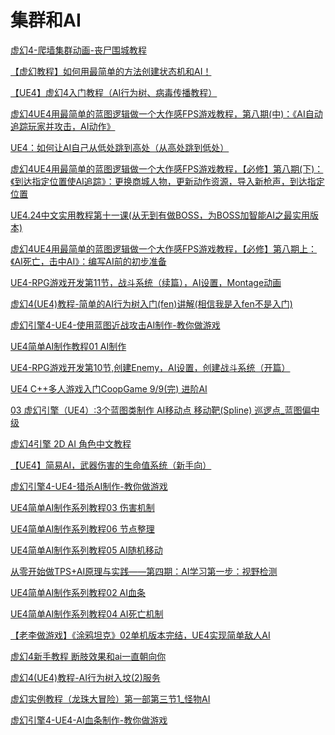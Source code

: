 # 集群和AI

[虚幻4-爬墙集群动画-丧尸围城教程](https://www.bilibili.com/video/BV1e4411V7Xo)

[【虚幻教程】如何用最简单的方法创建状态机和AI！](https://www.bilibili.com/video/BV1Vz411q7nF)

[【UE4】虚幻4入门教程（AI行为树、病毒传播教程）](https://www.bilibili.com/video/BV1vE41137PN)

[虚幻4UE4用最简单的蓝图逻辑做一个大作感FPS游戏教程，第八期(中)：《AI自动追踪玩家并攻击，AI动作》](https://www.bilibili.com/video/BV1FK4y1k7Vv)

[UE4：如何让AI自己从低处跳到高处（从高处跳到低处）](https://www.bilibili.com/video/BV1j7411c7GH)

[虚幻4UE4用最简单的蓝图逻辑做一个大作感FPS游戏教程，【必修】第八期(下)：《到达指定位置使AI追踪》：更换商城人物，更新动作资源，导入新枪声，到达指定位置](https://www.bilibili.com/video/BV1LK411j7Ba)

[UE4.24中文实用教程第十一课(从无到有做BOSS，为BOSS加智能AI之最实用版本)](https://www.bilibili.com/video/BV1cK4y147MW)

[虚幻4UE4用最简单的蓝图逻辑做一个大作感FPS游戏教程，【必修】第八期上：《AI死亡，击中AI》：编写AI前的初步准备](https://www.bilibili.com/video/BV1Jk4y1R78D)

[UE4-RPG游戏开发第11节，战斗系统（续篇），AI设置，Montage动画](https://www.bilibili.com/video/BV1hE41127dJ)

[虚幻4(UE4)教程-简单的AI行为树入门(fen)讲解(相信我是入fen不是入门)](https://www.bilibili.com/video/BV1UW411t7MK)

[虚幻引擎4-UE4-使用蓝图近战攻击AI制作-教你做游戏](https://www.bilibili.com/video/BV1xx41167JS)

[UE4简单AI制作教程01 AI制作](https://www.bilibili.com/video/BV1SZ4y1W7qr)

[UE4-RPG游戏开发第10节,创建Enemy，AI设置，创建战斗系统（开篇）](https://www.bilibili.com/video/BV1ME411k7gW)

[UE4 C++多人游戏入门CoopGame 9/9(完) 进阶AI](https://www.bilibili.com/video/BV1cE411X7ay)

[03 虚幻引擎（UE4）:3个蓝图类制作 AI移动点 移动靶(Spline) 巡逻点_蓝图偏中级](https://www.bilibili.com/video/BV1q441147RZ)

[虚幻4引擎 2D AI 角色中文教程](https://www.bilibili.com/video/BV1At411B7N7)

[【UE4】简易AI，武器伤害的生命值系统（新手向）](https://www.bilibili.com/video/BV1BW411n7Cw)

[虚幻引擎4-UE4-猎杀AI制作-教你做游戏](https://www.bilibili.com/video/BV17x41147Q5)

[UE4简单AI制作系列教程03 伤害机制](https://www.bilibili.com/video/BV15p4y197z5)

[UE4简单AI制作系列教程06 节点整理](https://www.bilibili.com/video/BV1Xi4y1t7SH)

[UE4简单AI制作系列教程05 AI随机移动](https://www.bilibili.com/video/BV1R5411x7xB)

[从零开始做TPS+AI原理与实践——第四期：AI学习第一步：视野检测](https://www.bilibili.com/video/BV1cZ4y1x7f3)

[UE4简单AI制作系列教程02 AI血条](https://www.bilibili.com/video/BV1Gf4y1m79M)

[UE4简单AI制作系列教程04 AI死亡机制](https://www.bilibili.com/video/BV1ae411s7Mn)

[【老李做游戏】《涂鸦坦克》02单机版本完结，UE4实现简单敌人AI](https://www.bilibili.com/video/BV1w7411C7RQ)

[虚幻4新手教程 断肢效果和ai一直朝向你](https://www.bilibili.com/video/BV1D441117pm)

[虚幻4(UE4)教程-AI行为树入坟(2)服务](https://www.bilibili.com/video/BV1Fs411L7g8)

[虚幻实例教程（龙珠大冒险）第一部第三节1_怪物AI](https://www.bilibili.com/video/BV1fW41177Ey)

[虚幻引擎4-UE4-AI血条制作-教你做游戏](https://www.bilibili.com/video/BV1Ex411n7aT)

[]()

[]()

[]()

[]()

[]()

[]()

[]()

[]()

[]()


[]()

[]()

[]()

[]()

[]()

[]()

[]()

[]()

[]()

[]()

[]()

[]()





